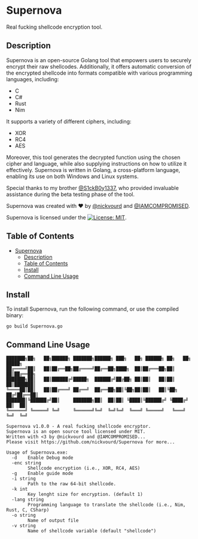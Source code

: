 # Supernova
Real fucking shellcode encryption tool.

## Description
Supernova is an open-source Golang tool that empowers users to securely encrypt their raw shellcodes. Additionally, it offers automatic conversion of the encrypted shellcode into formats compatible with various programming languages, including:
- C
- C#
- Rust
- Nim

It supports a variety of different ciphers, including:
- XOR
- RC4
- AES

Moreover, this tool generates the decrypted function using the chosen cipher and language, while also supplying instructions on how to utilize it effectively.
Supernova is written in Golang, a cross-platform language, enabling its use on both Windows and Linux systems.

Special thanks to my brother [@S1ckB0y1337](https://twitter.com/S1ckB0y1337), who provided invaluable assistance during the beta testing phase of the tool.

Supernova was created with :heart: by [@nickvourd](https://twitter.com/nickvourd) and [@IAMCOMPROMISED](https://twitter.com/IAMCOMPROMISED).

Supernova is licensed under the [![License: MIT](https://img.shields.io/badge/MIT-License-yellow.svg)](LICENSE).

## Table of Contents
- [Supernova](#supernova)
  - [Description](#description)
  - [Table of Contents](#table-of-contents)
  - [Install](#install)
  - [Command Line Usage](#command-line-usage)

## Install

To install Supernova, run the following command, or use the compiled binary:
```
go build Supernova.go
```

## Command Line Usage

```
███████╗██╗   ██╗██████╗ ███████╗██████╗ ███╗   ██╗ ██████╗ ██╗   ██╗ █████╗
██╔════╝██║   ██║██╔══██╗██╔════╝██╔══██╗████╗  ██║██╔═══██╗██║   ██║██╔══██╗
███████╗██║   ██║██████╔╝█████╗  ██████╔╝██╔██╗ ██║██║   ██║██║   ██║███████║
╚════██║██║   ██║██╔═══╝ ██╔══╝  ██╔══██╗██║╚██╗██║██║   ██║╚██╗ ██╔╝██╔══██║
███████║╚██████╔╝██║     ███████╗██║  ██║██║ ╚████║╚██████╔╝ ╚████╔╝ ██║  ██║
╚══════╝ ╚═════╝ ╚═╝     ╚══════╝╚═╝  ╚═╝╚═╝  ╚═══╝ ╚═════╝   ╚═══╝  ╚═╝  ╚═╝

Supernova v1.0.0 - A real fucking shellcode encryptor.
Supernova is an open source tool licensed under MIT.
Written with <3 by @nickvourd and @IAMCOMPROMISED...
Please visit https://github.com/nickvourd/Supernova for more...

Usage of Supernova.exe:
  -d    Enable Debug mode
  -enc string
        Shellcode encryption (i.e., XOR, RC4, AES)
  -g    Enable guide mode
  -i string
        Path to the raw 64-bit shellcode.
  -k int
        Key lenght size for encryption. (default 1)
  -lang string
        Programming language to translate the shellcode (i.e., Nim, Rust, C, CSharp)
  -o string
        Name of output file
  -v string
        Name of shellcode variable (default "shellcode")
```
